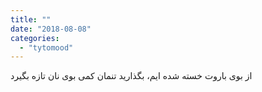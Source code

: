 ```yaml
---
title: ""
date: "2018-08-08"
categories: 
  - "tytomood"
---
```


از بوی باروت خسته شده ایم، بگذارید تنمان کمی بوی نان تازه بگیرد
